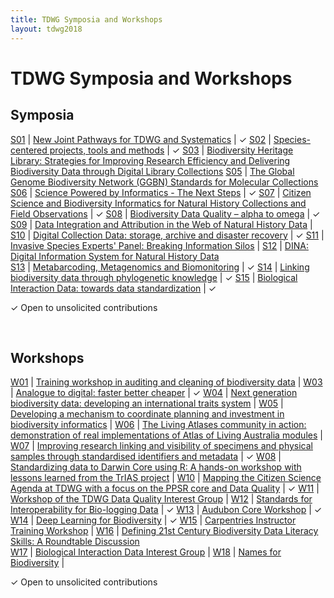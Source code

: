 ```yaml
---  
title: TDWG Symposia and Workshops
layout: tdwg2018
---  
```


# TDWG Symposia and Workshops

## Symposia

[S01](/conferences/2018/sessions/S01) | [New Joint Pathways for TDWG and Systematics](/conferences/2018/sessions/S01) | &#10003;
[S02](/conferences/2018/sessions/S02) | [Species-centered projects, tools and methods](/conferences/2018/sessions/S02) | &#10003;
[S03](/conferences/2018/sessions/S03) | [Biodiversity Heritage Library: Strategies for Improving Research Efficiency and Delivering Biodiversity Data through Digital Library Collections](/conferences/2018/sessions/S03)
[S05](/conferences/2018/sessions/S05) | [The Global Genome Biodiversity Network (GGBN) Standards for Molecular Collections](/conferences/2018/sessions/S05)  
[S06](/conferences/2018/sessions/S06) | [Science Powered by Informatics - The Next Steps](/conferences/2018/sessions/S06)  | &#10003;
[S07](/conferences/2018/sessions/S07) | [Citizen Science and Biodiversity Informatics for Natural History Collections and Field Observations](/conferences/2018/sessions/S07) | &#10003;
[S08](/conferences/2018/sessions/S08) | [Biodiversity Data Quality – alpha to omega](/conferences/2018/sessions/S08)  | &#10003;
[S09](/conferences/2018/sessions/S09) | [Data Integration and Attribution in the Web of Natural History Data](/conferences/2018/sessions/S09) |
[S10](/conferences/2018/sessions/S10) | [Digital Collection Data: storage, archive and disaster recovery](/conferences/2018/sessions/S10) | &#10003;
[S11](/conferences/2018/sessions/S11) | [Invasive Species Experts' Panel: Breaking Information Silos](/conferences/2018/sessions/S11) |
[S12](/conferences/2018/sessions/S12) | [DINA: Digital Information System for Natural History Data](/conferences/2018/sessions/S12)  
[S13](/conferences/2018/sessions/S13) | [Metabarcoding, Metagenomics and Biomonitoring](/conferences/2018/sessions/S13) | &#10003;
[S14](/conferences/2018/sessions/S14) | [Linking biodiversity data through phylogenetic knowledge](/conferences/2018/sessions/S14) | &#10003;
[S15](/conferences/2018/sessions/S15) | [Biological Interaction Data: towards data standardization](/conferences/2018/sessions/S15) | &#10003;

&#10003; Open to unsolicited contributions

<br />

## Workshops

[W01](/conferences/2018/sessions/W01) | [Training workshop in auditing and cleaning of biodiversity data](/conferences/2018/sessions/W01) |
[W03](/conferences/2018/sessions/W03) | [Analogue to digital: faster better cheaper](/conferences/2018/sessions/W03) | &#10003;
[W04](/conferences/2018/sessions/W04) | [Next generation biodiversity data: developing an international traits system](/conferences/2018/sessions/W04) |
[W05](/conferences/2018/sessions/W05) | [Developing a mechanism to coordinate planning and investment in biodiversity informatics](/conferences/2018/sessions/W05) |
[W06](/conferences/2018/sessions/W06) | [The Living Atlases community in action: demonstration of real implementations of Atlas of Living Australia modules](/conferences/2018/sessions/W06) |
[W07](/conferences/2018/sessions/W07) | [Improving research linking and visibility of specimens and physical samples through standardised identifiers and metadata](/conferences/2018/sessions/W07) | &#10003;
[W08](/conferences/2018/sessions/W08) | [Standardizing data to Darwin Core using R: A hands-on workshop with lessons learned from the TrIAS project](/conferences/2018/sessions/W08) |
[W10](/conferences/2018/sessions/W10) | [Mapping the Citizen Science Agenda at TDWG with a focus on the PPSR core and Data Quality](/conferences/2018/sessions/W10) | &#10003;
[W11](/conferences/2018/sessions/W11) | [Workshop of the TDWG Data Quality Interest Group](/conferences/2018/sessions/W11) |
[W12](/conferences/2018/sessions/W12) | [Standards for Interoperability for Bio-logging Data](/conferences/2018/sessions/W12) | &#10003;
[W13](/conferences/2018/sessions/W13) | [Audubon Core Workshop](/conferences/2018/sessions/W13) | &#10003;
[W14](/conferences/2018/sessions/W14) | [Deep Learning for Biodiversity](/conferences/2018/sessions/W14) | &#10003;
[W15](/conferences/2018/sessions/W15) | [Carpentries Instructor Training Workshop](/conferences/2018/sessions/W15) |
[W16](/conferences/2018/sessions/W16) | [Defining 21st Century Biodiversity Data Literacy Skills: A Roundtable Discussion](/conferences/2018/sessions/W16)  
[W17](/conferences/2018/sessions/W17) | [Biological Interaction Data Interest Group](/conferences/2018/sessions/W17) |
[W18](/conferences/2018/sessions/W18) | [Names for Biodiversity](/conferences/2018/sessions/W18) |

&#10003; Open to unsolicited contributions
